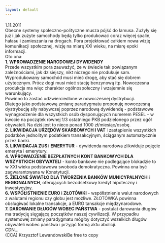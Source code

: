 ```yaml
---
layout: default
---
```


<!--90--><p style="margin: 0px 0px 18px; font-size: 18px; font-family: Helvetica;">
1.11.2011<br>Obecne systemy społeczno-polityczne musza pójść do lamusa. Zużyły się już i jak zużyte samochody będą tylko produkować coraz więcej spalin, hałasu i zamieszania na drogach. Pora projektować całkiem nowa wizję komunikacji społecznej, wizję na miarę XXI wieku, na miarę epoki informacji.<br>Oto ona:<br><b>1. WPROWADZENIE NARODOWEJ DYWIDENDY</b><br>Przede wszystkim pora zauważyć, że w świecie tak powiązanym zależnościami, jak dzisiejszy, nikt niczego nie produkuje sam. Wyprodukowany samochód musi mieć drogę, aby stać się dobrem użytecznym. Prócz dogi musi mieć stację benzynową itp. Nowoczesna produkcja ma więc charakter ogólnospołeczny i wzajemnie się warunkujący.&nbsp;<br>Powinno to zostać odzwierciedlone w nowoczesnej dystrybucji.<br>Dlatego jako podstawową zmianę paradygmatu proponuję nowoczesną dystrybucję siły nabywczej poprzez narodową dywidendę - podstawowe wynagrodzenie dla wszystkich osób dysponujących numerem PESEL - w kwocie na początek równej 1/3 ostatniego PKB podzielonego przez ogół obywateli. Na dziś jest to nieco ponad 1000 zł/miesiąc/osobę.<br><b>2. LIKWIDACJA URZĘDÓW SKARBOWYCH I VAT</b> i zastąpienie wszystkich podatków jednolitym podatkiem transakcyjnym, ściąganym automatycznie przez banki.&nbsp;<br><b>3. LIKWIDACJA ZUS i EMERYTUR</b> - dywidenda narodowa zlikwiduje pojęcie emeryta i emerytury.<br><b>4. WPROWADZENIE BEZPŁATNYCH KONT BANKOWYCH DLA WSZYSTKICH OBYWATELI </b>- konto bankowe nie podlegające blokadzie to w XXI wieku podstawowa swoboda demokratyczna. Powinna ona być zagwarantowana w Konstytucji.<br><b>5. ZIELONE ŚWIATŁO DLA TWORZENIA BANKÓW MUNICYPALNYCH i REGIONALNYCH</b>, oferujących bezodsetkowy kredyt hipoteczny i inwestycyjny.<br><b>6. WSPÓŁISTNIENIE EURO i ZŁOTÓWKI</b> - współistnienie walut narodowych z walutami regionu czy globu jest możliwe. ZŁOTÓWKA powinna obsługiwać lokalne transakcje, a EURO tansakcje międzynarodowe.<br><b>7. DAROWANIE DŁUGÓW WOBEC PAŃSTWA</b> - postulat darowania długów ma tradycję sięgającą początków naszej cywilizacji. W przypadku systemowej zmiany paradygmatu mógłby dotyczyć wszelkich długów obywateli wobec państwa i przyjąć formą aktu abolicji.&nbsp;<br>CDN...<br>(CCA) Krzysztof LewandowskiBe free to copy<br></p>